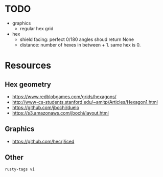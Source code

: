 # TODO

- graphics
  - regular hex grid
- hex
  - shield facing: perfect 0/180 angles shoud return None
  - distance: number of hexes in between + 1. same hex is 0.

# Resources

## Hex geometry

- https://www.redblobgames.com/grids/hexagons/
- http://www-cs-students.stanford.edu/~amitp/Articles/Hexagon1.html
- https://github.com/jbochi/duelo
- https://s3.amazonaws.com/jbochi/layout.html

## Graphics

- https://github.com/hecrj/iced

## Other

`rusty-tags vi`
